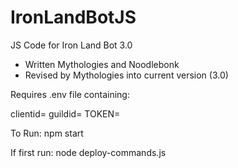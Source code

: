 # IronLandBotJS
JS Code for Iron Land Bot 3.0
  - Written Mythologies and Noodlebonk
  - Revised by Mythologies into current version (3.0)


Requires .env file containing:

clientid=<bot application ID>
guildid=<server ID>
TOKEN=<bot token>


To Run: npm start

If first run: node deploy-commands.js